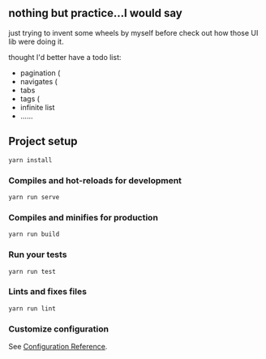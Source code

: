 ## nothing but practice...I would say
just trying to invent some wheels by myself before check out how those UI lib were doing it.

thought I'd better have a todo list:
* pagination (
* navigates (
* tabs
* tags (
* infinite list
* ......

## Project setup
```
yarn install
```

### Compiles and hot-reloads for development
```
yarn run serve
```

### Compiles and minifies for production
```
yarn run build
```

### Run your tests
```
yarn run test
```

### Lints and fixes files
```
yarn run lint
```

### Customize configuration
See [Configuration Reference](https://cli.vuejs.org/config/).
